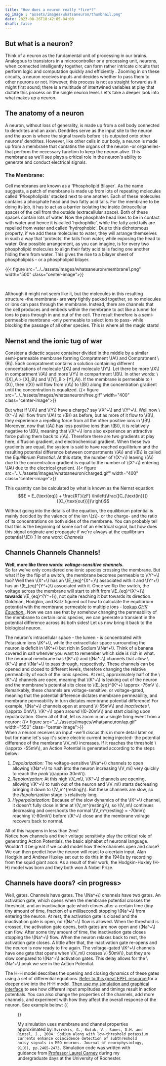 ```yaml
---
title: "How does a neuron really *fire*?"
og_image : "assets/images/whatsaneuron/thumbnail.png"
date: 2023-08-26T18:42:05-04:00
draft: false
---
```


## But what is a neuron?
Think of a neuron as the fundamental unit of processing in our brains. Analogous to transistors in a microcontroller or a processing unit, neurons, when connected intelligently together, can form rather intricate circuits that perform logic and computation quickly and efficiently . Zooming in on these circuits, a neuron receives inputs and decides whether to pass them to other neurons or not. However, this process is not as straight forward as it might first sound; there is a multitude of intertwined variables at play that dictate this process on the single neuron level. Let's take a deeper look into what makes up a neuron.


## The anatomy of a neuron
A neuron, without loss of generality, is made up from a cell body connected to dendrites and an axon. Dendrites serve as the input site to the neuron and the axon is where the signal travels before it is outputed onto other neurons' dendrites. However, like other cells in our body, a neuron is made up from a membrane that contatins the organs of the neuron -or organelles- that perform the necessary function to keep the neuron alive. This membrane as we'll see plays a critical role in the neuron's ability to generate and conduct electrical signals. 

### The Membrane:
Cell membranes are known as a 'Phospholipid Bilayer'. As the name suggests, a patch of membrane is made up from lots of repeating molecules called 'Phospholipids' stacked next to one another. Each of these molecules contains a phosphate head and two fatty acid tails. For the membrane to be doing its job, it has to act as a barrier isolating the inside (intracellular space) of the cell from the outside (extracellular space). Both of these spaces contain lots of water. Now the phosphate head likes to be in contact with water and hence it is called 'hydrophilic', while the fatty acid tails are repelled from water and called 'hydrophobic'. Due to this dichotomous property, if we add these molecules to water, they will arrange themselves in such a way that 'protects' the tails from water, while exposing the head to water. One possible arrangement, as you can imagine, is for every two phospholipid molecules to align their fatty acid tails facing one another hiding them from water. This gives the rise to a bilayer sheet of phospholipids - or a phospholipid bilayer. 
<br>

{{< figure src="../../assets/images/whatsaneuron/membrane1.png" width="500"  class="center-image">}}

<br>

Although it might not seem like it, but the molecules in this resulting structure -the membrane- are **very** tightly packed together, so no molecules or ions can pass through the membrane. Instead, there are channels that the cell produces and embeds within the membrane to act like a tunnel for ions to pass through in and out of the cell. The result therefore is a semi-permeable membrane -only permeable to select ions to pass- while blocking the passage of all other species. This is where all the magic starts!

## Nernst and the ionic tug of war
Consider a didactic square container divided in the middle by a similar semi-permeable membrane forming Compratment \\(A\\) and Compratment \\(B\\). Each compratment contains a solution containing different concentrations of molecule \\(X\\) and molecule \\(Y\\). Let there be more \\(X\\) in compartment \\(A\\) and more \\(Y\\) in compartment \\(B\\). In other words: \\([X]_A > [X]_B\\)  and \\([Y]_B > [Y]_A\\). If the membrane is permeable to \\(X\\), then \\(X\\) will flow from \\(A\\) to \\(B\\) along the concentration gradient until the concentration is equalized. 
{{< figure src="../../assets/images/whatsaneuron/free.gif" width="400"  class="center-image">}}


 But what if \\(X\\) and \\(Y\\) have a charge? say \\(X^+\\) and \\(Y^+\\). Well now \\(X^+\\) will flow from \\(A\\) to \\(B\\) as before, but as more of it flow to \\(B\\), they experience a repelling force from all the other positive ions in \\(B\\). Moreover, now that \\(A\\) has less positive ions than \\(B\\), it is relatively negative to \\(B\\), meaning that \\(X^+\\) ions also experience an attractive force pulling them back to \\(A\\). Therefore there are two gradients at play here, diffusion gradient, and electrochemical gradient. When these two gradients are equal, the system is said to have reached equilibrium and the resulting potential difference between compartments \\(A\\) and \\(B\\) is called the *Equilibrium Potential*. At this state, the number of \\(X^+\\) leaving \\(A\\) due to the concentration gradient is equal to the number of \\(X^+\\) entering \\(A\\) due to the electrical gradient.
{{< figure src="../../assets/images/whatsaneuron/charged.gif" width="400"  class="center-image">}}


This quantity can be calculated by what is known as the Nernst equation: $$E = E_{\text{eq}} + \frac{RT}{zF} \ln\left(\frac{[C_{\text{in}}]}{[C_{\text{out}}]}\right)$$

Without going into the details of the equation, the equilibrium potential is mainly decided by the valence of the ion \\(z\\)- or the charge- and the ratio of its concentrations on both sides of the membrane. You can probably tell that this is the beginning of some sort of an electrical signal, but how does this signal originate and propagate if we're always at the equilibrium potential \\(E\\)  ? In one word: *Channels*
## Channels Channels Channels!
**Well, more like three words: *voltage-sensitive channels*.** \
So far we've only considered one ionic species crossing the membrane. But what if by the flip of a switch, the membrane becomes permeable to \\(Y^+\\) too? Well then \\(X^+\\) has an \\(E_{eq}^{X^+}\\)  associated with it and \\(Y^+\\) has an \\(E_{eq}^{Y^+}\\) associated with it. Once we flip the switch, the voltage across the membrane will start to shift from \\(E_{eq}^{X^+}\\) **towards** \\(E_{eq}^{Y^+}\\), not quite reaching it but towards its direction. Goldman, Hodgkin, and Katz figured out how to calculate the equilibrium potential with the membrane permeable to multiple ions - [lookup *GHK Equation*.](https://www.physiologyweb.com/calculators/ghk_equation_calculator.html). Now we can see that by somehow changing the permeability of the membrane to certain ionic species, we can generate a transient in the potential difference across its both sides! Let us now bring it back to the biological neuron.

The neuron's intracellular space - the lumen - is concentrated with Potassium ions \\(K^+\\), while the extracellular space surrounding the neuron is deficit in \\(K^+\\) but rich in Sodium \\(Na^+\\). Think of a banana covered in salt whenver you want to remember which side is rich in what. The neuronal membrane has \\(K^+\\)  and \\(Na^+\\) channels that allow \\(K^+\\) and \\(Na^+\\) to pass through, respectively. These channels can be opened and closed to different levels, therefore changing the relative permeability of each of the ionic species. At rest, approximately half of the \\(K^+\\) channels are open, meaning that \\(K^+\\) is leaking out of the neuron and the membrane's potential sits close to \\(E_{eq}^{K^+} \approx -75mV \\). Remarkably, these channels are voltage-sensitive, or voltage-gated, meaning that the potential difference dictates membrane permeability, and membrane permeability in turn dictates membrane potential difference! For example, \\(Na^+\\) channels open at around \\(-55mV\\) and *inactivates* \\(\approx 0mV\\). \\(K^+\\) open around \\(0-20mV\\) and start closing upon repolarization. Given all of that, let us zoom in on a single firing event from a neuron:
{{< figure src="../../assets/images/whatsaneuron/ap.gif" width="550"  class="center-image">}} \
When a neuron receives an input -we'll discus this in more detail later on, but for name let's say it's some electric current being injected- the potential difference of the membrane \\(V_m\\) increases. If it reaches the threshold \\(\approx -55mV\\), an Action Potential is generated according to the steps below: 
1. *Depolarization:* The voltage-sensitive \\(Na^+\\) channels to open allowing \\(Na^+\\) to rush into the neuron increasing \\(V_m\\) very quickly to reach the *peak* \\(\approx 30mV\\).
2. *Repolarization:* At this high \\(V_m\\), \\(K^+\\) channels are opening, allowing \\(K^+\\) to rush out of the neuron and \\(V_m\\) starts decreasing bringing it down to \\(V_m^{resting}\\). But these channels are slow, so the *Repolarization* stage is relatively long.
3. *Hyperpolarization:* Because of the slow dynamics of the \\(K^+\\) channel, it doesn't fully close in time at \\(V_m^{resting}\\), so \\(V_m\\) continues decreasing and overshoots the normal \\(V_m^{resting} = -70mV\\) reaching \\(-80mV\\) before \\(K^+\\) close and the membrane volrage recovers back to normal.

All of this happens in less than 2ms! \
Notice how channels and their voltage sensitivity play the critical role of generating Action Potentials, the basic alphabet of neuronal language. Wouldn't it be great if we could model how these channels open and close? We can then predict how the neuron will react to a certain input. Alan Hodgkin and Andrew Huxley set out to do this in the 1940s by recording from the squid giant axon. As a result of their work, the Hodgkin-Huxley (H-H) model was born and they both won A Nobel Prize.

## Channels have doors? \<in progress\>
Well, gates. Channels have gates.
The \\(Na^+\\) channels have two gates. An activation gate, which opens when the membrane potential crosses the threshold, and an inactivation gate which closes after a certain time (tiny tiny amount of time, fraction of a millisecond) stopping \\(Na^+\\) from entering the neuron. At rest, the activation gate is closed and the inactivation gate is open, no \\(Na^+\\) flow is allowed. When the threshold is crossed, the activation gate opens, both gates are now open and \\(Na^+\\) can flow. After some tiny amount of time, the inactivation gate closes stopping the \\(Na^+\\) flow. When the neuron relaxes back to rest, the activation gate closes. A little after that, the inactivation gate re-opens and the neuron is now ready to fire again. The voltage-gated \\(K^+\\) channels have one gate that opens when \\(V_m\\) crosses \\(-50mV\\), but they are slow compared to \\(Na^+\\) activation gates. This delay allows for the \\(Na^+\\) peak we see in the Action Potential. 

The H-H model describes the opening and closing dynamics of these gates using a set of differential equations. [Refer to this great EPFL resource ](https://neuronaldynamics.epfl.ch/online/Ch2.S2.html) for a deeper dive into the H-H model. [Then use my simulation and graphical interface](https://github.com/X4ndri/hodgkinhuxley/) to see how different input amplitudes and timings result in action potentials. You can also change the properties of the channels, add more channels, and experiment with how they affect the overall response of the neuron. See example below:
{{<figure src="../../assets/images/whatsaneuron/twopulses_white.png">}}

My simulation uses membrane and channel properties approximated by: ```Svirskis, G., Kotak, V., Sanes, D.H. and Rinzel, J., 2004. Sodium along with low-threshold potassium currents enhance coincidence detection of subthreshold noisy signals in MSO neurons. Journal of neurophysiology, 91(6), pp.2465-2473.``` Simulation code was written with guidance from [Professor Laurel Carney](https://www.urmc.rochester.edu/labs/carney.aspx) during my undergraduate days at the University of Rochester.